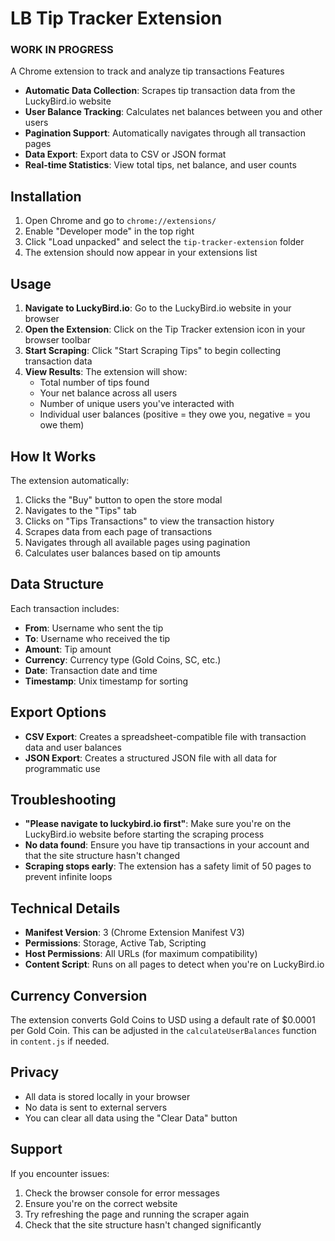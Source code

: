 # LB Tip Tracker Extension

### WORK IN PROGRESS 
A Chrome extension to track and analyze tip transactions  Features

- **Automatic Data Collection**: Scrapes tip transaction data from the LuckyBird.io website
- **User Balance Tracking**: Calculates net balances between you and other users
- **Pagination Support**: Automatically navigates through all transaction pages
- **Data Export**: Export data to CSV or JSON format
- **Real-time Statistics**: View total tips, net balance, and user counts

## Installation

1. Open Chrome and go to `chrome://extensions/`
2. Enable "Developer mode" in the top right
3. Click "Load unpacked" and select the `tip-tracker-extension` folder
4. The extension should now appear in your extensions list

## Usage

1. **Navigate to LuckyBird.io**: Go to the LuckyBird.io website in your browser
2. **Open the Extension**: Click on the Tip Tracker extension icon in your browser toolbar
3. **Start Scraping**: Click "Start Scraping Tips" to begin collecting transaction data
4. **View Results**: The extension will show:
   - Total number of tips found
   - Your net balance across all users
   - Number of unique users you've interacted with
   - Individual user balances (positive = they owe you, negative = you owe them)

## How It Works

The extension automatically:

1. Clicks the "Buy" button to open the store modal
2. Navigates to the "Tips" tab
3. Clicks on "Tips Transactions" to view the transaction history
4. Scrapes data from each page of transactions
5. Navigates through all available pages using pagination
6. Calculates user balances based on tip amounts

## Data Structure

Each transaction includes:

- **From**: Username who sent the tip
- **To**: Username who received the tip
- **Amount**: Tip amount
- **Currency**: Currency type (Gold Coins, SC, etc.)
- **Date**: Transaction date and time
- **Timestamp**: Unix timestamp for sorting

## Export Options

- **CSV Export**: Creates a spreadsheet-compatible file with transaction data and user balances
- **JSON Export**: Creates a structured JSON file with all data for programmatic use

## Troubleshooting

- **"Please navigate to luckybird.io first"**: Make sure you're on the LuckyBird.io website before starting the scraping process
- **No data found**: Ensure you have tip transactions in your account and that the site structure hasn't changed
- **Scraping stops early**: The extension has a safety limit of 50 pages to prevent infinite loops

## Technical Details

- **Manifest Version**: 3 (Chrome Extension Manifest V3)
- **Permissions**: Storage, Active Tab, Scripting
- **Host Permissions**: All URLs (for maximum compatibility)
- **Content Script**: Runs on all pages to detect when you're on LuckyBird.io

## Currency Conversion

The extension converts Gold Coins to USD using a default rate of $0.0001 per Gold Coin. This can be adjusted in the `calculateUserBalances` function in `content.js` if needed.

## Privacy

- All data is stored locally in your browser
- No data is sent to external servers
- You can clear all data using the "Clear Data" button

## Support

If you encounter issues:

1. Check the browser console for error messages
2. Ensure you're on the correct website
3. Try refreshing the page and running the scraper again
4. Check that the site structure hasn't changed significantly
